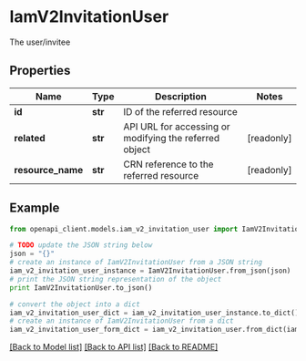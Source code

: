 # IamV2InvitationUser

The user/invitee

## Properties
Name | Type | Description | Notes
------------ | ------------- | ------------- | -------------
**id** | **str** | ID of the referred resource | 
**related** | **str** | API URL for accessing or modifying the referred object | [readonly] 
**resource_name** | **str** | CRN reference to the referred resource | [readonly] 

## Example

```python
from openapi_client.models.iam_v2_invitation_user import IamV2InvitationUser

# TODO update the JSON string below
json = "{}"
# create an instance of IamV2InvitationUser from a JSON string
iam_v2_invitation_user_instance = IamV2InvitationUser.from_json(json)
# print the JSON string representation of the object
print IamV2InvitationUser.to_json()

# convert the object into a dict
iam_v2_invitation_user_dict = iam_v2_invitation_user_instance.to_dict()
# create an instance of IamV2InvitationUser from a dict
iam_v2_invitation_user_form_dict = iam_v2_invitation_user.from_dict(iam_v2_invitation_user_dict)
```
[[Back to Model list]](../ccloud/README.md#documentation-for-models) [[Back to API list]](../ccloud/README.md#documentation-for-api-endpoints) [[Back to README]](../ccloud/README.md)


